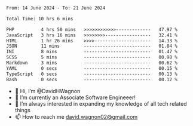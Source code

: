 <!--START_SECTION:waka-->

```txt
From: 14 June 2024 - To: 21 June 2024

Total Time: 10 hrs 6 mins

PHP          4 hrs 50 mins   >>>>>>>>>>>>-------------   47.97 %
JavaScript   3 hrs 16 mins   >>>>>>>>-----------------   32.41 %
HTML         1 hr 26 mins    >>>>---------------------   14.33 %
JSON         11 mins         -------------------------   01.84 %
INI          8 mins          -------------------------   01.47 %
SCSS         5 mins          -------------------------   00.98 %
Markdown     3 mins          -------------------------   00.62 %
YAML         0 secs          -------------------------   00.15 %
TypeScript   0 secs          -------------------------   00.13 %
Bash         0 secs          -------------------------   00.12 %
```

<!--END_SECTION:waka-->

- 👋 Hi, I’m @DavidHWagnon
- 👀 I’m currently an Associate Software Engineeer!
- 🌱 I’m always interested in expanding my knowledge of all tech related things
- 📫 How to reach me david.wagnon02@gmail.com

<!---
DavidHWagnon/DavidHWagnon is a ✨ special ✨ repository because its `README.md` (this file) appears on your GitHub profile.
You can click the Preview link to take a look at your changes.
--->
